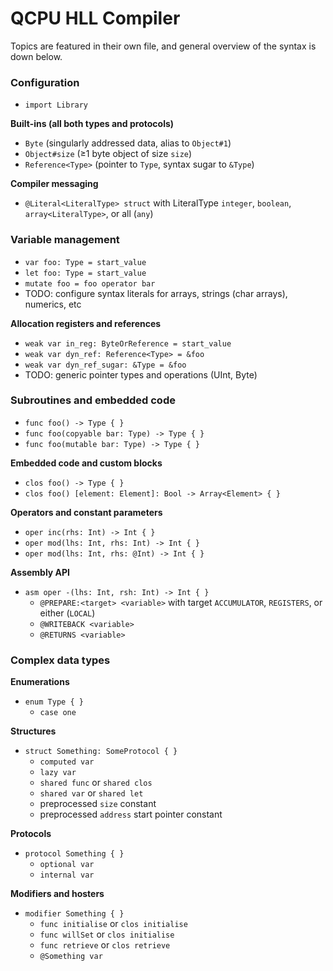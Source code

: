 #  QCPU HLL Compiler

Topics are featured in their own file, and general overview of the syntax is down below.

### Configuration

* `import Library`

**Built-ins (all both types and protocols)**
* `Byte` (singularly addressed data, alias to `Object#1`)
* `Object#size` (≥1 byte object of size `size`)
* `Reference<Type>` (pointer to `Type`, syntax sugar to `&Type`)

**Compiler messaging**
* `@Literal<LiteralType> struct` with LiteralType `integer`, `boolean`, `array<LiteralType>`, or all (`any`)

### Variable management

* `var foo: Type = start_value`
* `let foo: Type = start_value`
* `mutate foo = foo operator bar`
* TODO: configure syntax literals for arrays, strings (char arrays), numerics, etc

**Allocation registers and references**
* `weak var in_reg: ByteOrReference = start_value`
* `weak var dyn_ref: Reference<Type> = &foo`
* `weak var dyn_ref_sugar: &Type = &foo`
* TODO: generic pointer types and operations (UInt, Byte)

### Subroutines and embedded code

* `func foo() -> Type { }`
* `func foo(copyable bar: Type) -> Type { }`
* `func foo(mutable bar: Type) -> Type { }`

**Embedded code and custom blocks**
* `clos foo() -> Type { }`
* `clos foo() [element: Element]: Bool -> Array<Element> { }`

**Operators and constant parameters**
* `oper inc(rhs: Int) -> Int { }`
* `oper mod(lhs: Int, rhs: Int) -> Int { }`
* `oper mod(lhs: Int, rhs: @Int) -> Int { }`

**Assembly API**
* `asm oper -(lhs: Int, rsh: Int) -> Int { }`
    - `@PREPARE:<target> <variable>` with target `ACCUMULATOR`, `REGISTERS`, or either (`LOCAL`)
    - `@WRITEBACK <variable>`
    - `@RETURNS <variable>`

### Complex data types

**Enumerations**
* `enum Type { }`
    - `case one`

**Structures**
* `struct Something: SomeProtocol { }`
    - `computed var`
    - `lazy var`
    - `shared func` or `shared clos`
    - `shared var` or `shared let`
    - preprocessed `size` constant
    - preprocessed `address` start pointer constant

**Protocols**
* `protocol Something { }`
    - `optional var`
    - `internal var`

**Modifiers and hosters**
* `modifier Something { }`
    - `func initialise` or `clos initialise`
    - `func willSet` or `clos initialise`
    - `func retrieve` or `clos retrieve`
    - `@Something var`
